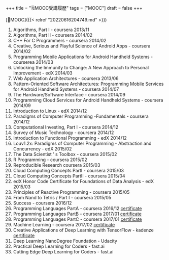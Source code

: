 +++
title = "🗒MOOC受講履歴"
tags = ["MOOC"]
draft = false
+++

[🔖MOOC]({{< relref "20220616204749.md" >}})

1.  Algorithms, Part I - coursera 2013/11
2.  Algorithms, Part II - coursera 2014/02
3.  C++ For C Programmers - coursera 2014/02
4.  Creative, Serious and Playful Science of Android Apps - coursera 2014/02
5.  Programming Mobile Applications for Android Handheld Systems - courserea 2014/03
6.  Unlocking the Immunity to Change: A New Approach to Personal Improvement - edX 2014/03
7.  Web Application Architectures - coursera 2013/06
8.  Pattern-Oriented Software Architectures: Programming Mobile Services for Android Handheld Systems - coursera 2014/07
9.  The Hardware/Software Interface - coursera 2014/09
10. Programming Cloud Services for Android Handheld Systems - coursera 2014/09
11. Introduction to Linux - edX 2014/12
12. Paradigms of Computer Programming -Fundamentals - coursera 2014/12
13. Computational Investing, Part I - coursera 2014/12
14. Survey of Music Technology - coursera 2014/12
15. Introduction to Functional Programming - edX 2014/12
16. Louv1.2x: Paradigms of Computer Programming - Abstraction and Concurrency - edX 2015/02
17. The Data Scientist ’ s Toolbox - coursera 2015/02
18. R Programming - coursera 2015/02
19. Reproducible Research coursera 2015/03
20. Cloud Computing Concepts PartI - coursera 2015/03
21. Cloud Computing Concepts PartII - coursera 2015/04
22. edX Honor Code Certificate for Foundations of Data Analysis - edX 2015/03
23. Principles of Reactive Programming - coursera 2015/05
24. From Nand to Tetris / Part I - coursera 2015/05
25. Success - coursera 2016/12
26. Programming Languages PartA - coursera 2016/12 [certificate](<https://www.coursera.org/account/accomplishments/certificate/KB24LCCEPQL6>)
27. Programming Languages PartB - coursera 2017/01 [certificate](<https://www.coursera.org/account/accomplishments/certificate/ZQJJNSZT74H2>)
28. Programming Languages PartC - coursera 2017/01 [certificate](<https://www.coursera.org/account/accomplishments/certificate/CTXKUYXKDVC7>)
29. Machine Learning - coursera 2017/02 [certificate](<https://www.coursera.org/account/accomplishments/certificate/YUBG2A7K87ND>)
30. Creative Applications of Deep Learning with TensorFlow - kadenze [certificate](<https://www.kadenze.com/certificates/verified/AW1D6GZP>)
31. Deep Learning NanoDegree Foundation - Udacity
32. Practical Deep Learning for Coders - fast.ai
33. Cutting Edge Deep Learning for Coders - fast.ai
